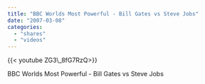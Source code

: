 ```yaml
---
title: "BBC Worlds Most Powerful - Bill Gates vs Steve Jobs"
date: "2007-03-08"
categories:
  - "shares"
  - "videos"
---
```


<div style="width: 70vw;">{{< youtube ZG3\_8fG7RzQ>}}</div>

BBC Worlds Most Powerful - Bill Gates vs Steve Jobs
